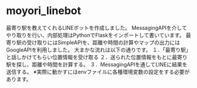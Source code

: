 # moyori_linebot
最寄り駅を教えてくれるLINEボットを作成しました。
MessagingAPIを介してやり取りを行い、内部処理はPythonでFlaskをインポートして書いています。
最寄り駅の受け取りにはSimpleAPIを、距離や時間の計算やマップの出力にはGoogleAPIを利用しました。
大まかな流れは以下の通りです。
１．「最寄り駅」と話しかけてもらい位置情報を受け取る
２．送られた位置情報をもとに最寄り駅を探し、距離や時間を計算する。
３．MessagingAPIを通してLINEに結果を送信する。
※実際に動かすにはenvファイルに各種環境変数の設定をする必要があります。
